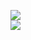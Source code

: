 [![](https://img.shields.io/badge/Made%20With-Github%20Spray-lightgrey.svg?style=for-the-badge&logo=github)](https://github.com/Annihil/github-spray#3883)  
[![](https://i.imgur.com/2DrTn0Z.gif)](https://github.com/Annihil/github-spray)